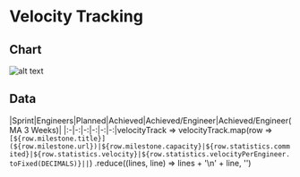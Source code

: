 
# Velocity Tracking

## Chart

![alt text](velocity-tracking.jpg "Velocity Tracking Chart")

## Data

|Sprint|Engineers|Planned|Achieved|Achieved/Engineer|Achieved/Engineer(MA 3 Weeks)|
|:-|-:|-:|-:|-:|-:|velocityTrack => 
    velocityTrack.map(row => `[${row.milestone.title}](${row.milestone.url})|${row.milestone.capacity}|${row.statistics.commited}|${row.statistics.velocity}|${row.statistics.velocityPerEngineer.toFixed(DECIMALS)}||`)
      .reduce((lines, line) => lines + '\n' + line, '')
